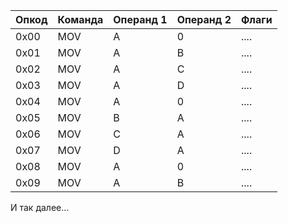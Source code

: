 | Опкод | Команда | Операнд 1 | Операнд 2 | Флаги |
| :----------- | ---------------- | ------------------ | :----------------- | ------------ |
| 0x00       | MOV            | A                | 0                | ....       |
| 0x01       | MOV            | A                | B                | ....       |
| 0x02       | MOV            | A                | C                | ....       |
| 0x03       | MOV            | A                | D                | ....       |
| 0x04       | MOV            | A                | 0                | ....       |
| 0x05       | MOV            | B                | A                | ....       |
| 0x06       | MOV            | C                | A                | ....       |
| 0x07       | MOV            | D                | A                | ....       |
| 0x08       | MOV            | A                | 0                | ....       |
| 0x09       | MOV            | A                | B                | ....       |

И так далее...